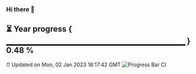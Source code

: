 ### Hi there 👋
⏳ Year progress { ▁▁▁▁▁▁▁▁▁▁▁▁▁▁▁▁▁▁▁▁▁▁▁▁▁▁▁▁▁▁ } 0.48 %
---
⏰ Updated on Mon, 02 Jan 2023 18:17:42 GMT
![Progress Bar CI](https://github.com/liununu/liununu/workflows/Progress%20Bar%20CI/badge.svg)
